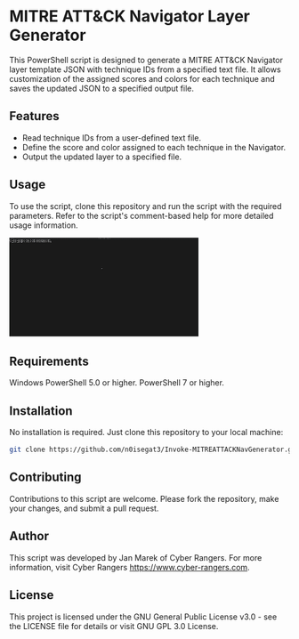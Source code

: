 # MITRE ATT&CK Navigator Layer Generator

This PowerShell script is designed to generate a MITRE ATT&CK Navigator layer template JSON with technique IDs from a specified text file. It allows customization of the assigned scores and colors for each technique and saves the updated JSON to a specified output file.

## Features

- Read technique IDs from a user-defined text file.
- Define the score and color assigned to each technique in the Navigator.
- Output the updated layer to a specified file.

## Usage

To use the script, clone this repository and run the script with the required parameters. Refer to the script's comment-based help for more detailed usage information.

<img src="assets/usage1.gif" alt="Use the script"/>

## Requirements

Windows PowerShell 5.0 or higher.
PowerShell 7 or higher.

## Installation

No installation is required. Just clone this repository to your local machine:

```bash
git clone https://github.com/n0isegat3/Invoke-MITREATTACKNavGenerator.git
```

## Contributing

Contributions to this script are welcome. Please fork the repository, make your changes, and submit a pull request.

## Author

This script was developed by Jan Marek of Cyber Rangers. For more information, visit Cyber Rangers https://www.cyber-rangers.com.

## License

This project is licensed under the GNU General Public License v3.0 - see the LICENSE file for details or visit GNU GPL 3.0 License.